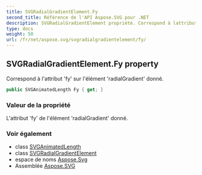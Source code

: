 ```yaml
---
title: SVGRadialGradientElement.Fy
second_title: Référence de l'API Aspose.SVG pour .NET
description: SVGRadialGradientElement propriété. Correspond à lattribut fy sur lélément radialGradient donné.
type: docs
weight: 50
url: /fr/net/aspose.svg/svgradialgradientelement/fy/
---
```

## SVGRadialGradientElement.Fy property

Correspond à l'attribut 'fy' sur l'élément 'radialGradient' donné.

```csharp
public SVGAnimatedLength Fy { get; }
```

### Valeur de la propriété

L'attribut 'fy' de l'élément 'radialGradient' donné.

### Voir également

* class [SVGAnimatedLength](../../../aspose.svg.datatypes/svganimatedlength/)
* class [SVGRadialGradientElement](../)
* espace de noms [Aspose.Svg](../../svgradialgradientelement/)
* Assemblée [Aspose.SVG](../../../)



